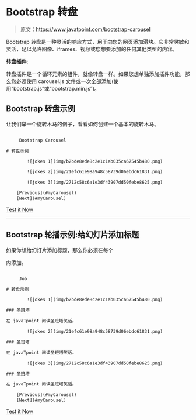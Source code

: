 # Bootstrap 转盘

> 原文：<https://www.javatpoint.com/bootstrap-carousel>

Bootstrap 转盘是一种灵活的响应方式，用于向您的网页添加滑块。它非常灵敏和灵活，足以允许图像、iframes、视频或您想要添加的任何其他类型的内容。

**转盘插件:**

转盘插件是一个循环元素的组件，就像转盘一样。如果您想单独添加插件功能，那么您必须使用 carousel.js 文件或一次全部添加(使用“bootstrap.js”或“bootstrap.min.js”)。

## Bootstrap 转盘示例

让我们举一个旋转木马的例子，看看如何创建一个基本的旋转木马。

```html

     Bootstrap Carousel

# 转盘示例

        ![jokes 1](img/b2bde8ede8c2e1c1ab035ca67545b480.png)

        ![jokes 2](img/21efc61e98a948c58739d06ebdc61831.png)

        ![jokes 3](img/2712c58c6a1e3df43907dd50febe8625.png)

    [Previous](#myCarousel) 
    [Next](#myCarousel) 

```

[Test it Now](https://www.javatpoint.com/oprweb/test.jsp?filename=bootstrapcarousel1)

* * *

## Bootstrap 轮播示例:给幻灯片添加标题

如果你想给幻灯片添加标题，那么你必须在每个

内添加。

```html

     Job

# 转盘示例

        ![jokes 1](img/b2bde8ede8c2e1c1ab035ca67545b480.png)

### 圣班塔

在 javaTpoint 阅读圣班塔笑话。

        ![jokes 2](img/21efc61e98a948c58739d06ebdc61831.png)

### 圣班塔

在 javaTpoint 阅读圣班塔笑话。

        ![jokes 3](img/2712c58c6a1e3df43907dd50febe8625.png)

### 圣班塔

在 javaTpoint 阅读圣班塔笑话。

    [Previous](#myCarousel) 
    [Next](#myCarousel) 

```

[Test it Now](https://www.javatpoint.com/oprweb/test.jsp?filename=bootstrapcarousel2)